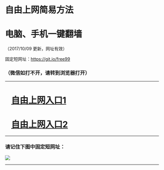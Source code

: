 ﻿# 自由上网简易方法

# 电脑、手机一键翻墙

（2017/10/09 更新，网址有效）

固定短网址：https://git.io/free99

### （微信如打不开，请转到浏览器打开）


***





# &nbsp;&nbsp; <a href="http://ft1051320007.fwq-tz-1001.info/fwqtz01.html?t=100900130845 " target="_blank">自由上网入口1</a>
# &nbsp;&nbsp; <a href="http://ft578832407.fwq-tz-1002.info/fwqtz02.html?t=100900130411 " target="_blank">自由上网入口2</a>
***

### 请记住下图中固定短网址：

<img src="https://s3-us-west-2.amazonaws.com/fwq-1001/yjfq-20170905okok.png" /> 


***

